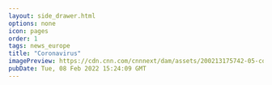 ```yaml
---
layout: side_drawer.html
options: none
icon: pages
order: 1
tags: news_europe
title: "Coronavirus"
imagePreview: https://cdn.cnn.com/cnnnext/dam/assets/200213175742-05-coronavirus-0213-video-synd-2.jpg
pubDate: Tue, 08 Feb 2022 15:24:09 GMT
---
```

